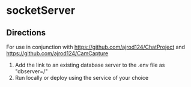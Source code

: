 # socketServer

## Directions

For use in conjunction with https://github.com/ajrod124/ChatProject and https://github.com/ajrod124/CamCapture

1. Add the link to an existing database server to the .env file as "dbserver=/<servername/>"
2. Run locally or deploy using the service of your choice
